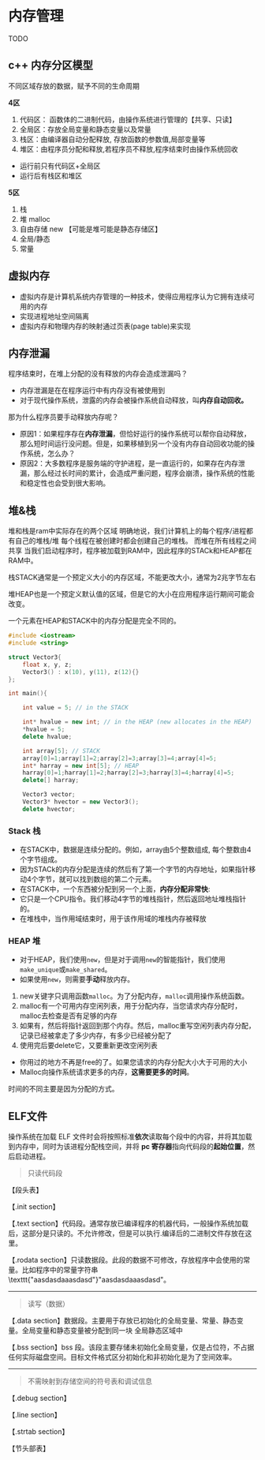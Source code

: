 # 内存管理
TODO 
## c++ 内存分区模型
不同区域存放的数据，赋予不同的生命周期

**4区**
1. 代码区： 函数体的二进制代码，由操作系统进行管理的【共享、只读】
2. 全局区：存放全局变量和静态变量以及常量
3. 栈区：由编译器自动分配释放, 存放函数的参数值,局部变量等
4. 堆区：由程序员分配和释放,若程序员不释放,程序结束时由操作系统回收

- 运行前只有代码区+全局区
- 运行后有栈区和堆区

**5区**
1. 栈
2. 堆 malloc
3. 自由存储 new 【可能是堆可能是静态存储区】
4. 全局/静态
5. 常量
## 虚拟内存
- 虚拟内存是计算机系统内存管理的一种技术，使得应用程序认为它拥有连续可用的内存
- 实现进程地址空间隔离
- 虚拟内存和物理内存的映射通过页表(page table)来实现
## 内存泄漏
程序结束时，在堆上分配的没有释放的内存会造成泄漏吗？
- 内存泄漏是在在程序运行中有内存没有被使用到
- 对于现代操作系统，泄露的内存会被操作系统自动释放，叫**内存自动回收。**

那为什么程序员要手动释放内存呢？

- 原因1：如果程序存在**内存泄漏**，但恰好运行的操作系统可以帮你自动释放，那么短时间运行没问题。但是，如果移植到另一个没有内存自动回收功能的操作系统，怎么办？
- 原因2：大多数程序是服务端的守护进程，是一直运行的，如果存在内存泄漏，那么经过长时间的累计，会造成严重问题，程序会崩溃，操作系统的性能和稳定性也会受到很大影响。
## 堆&栈
堆和栈是ram中实际存在的两个区域
明确地说，我们计算机上的每个程序/进程都有自己的堆栈/堆 
每个线程在被创建时都会创建自己的堆栈。 
而堆在所有线程之间共享
当我们启动程序时，程序被加载到RAM中，因此程序的STACk和HEAP都在RAM中。

栈STACK通常是一个预定义大小的内存区域，不能更改大小，通常为2兆字节左右

堆HEAP也是一个预定义默认值的区域，但是它的大小在应用程序运行期间可能会改变。

一个元素在HEAP和STACK中的内存分配是完全不同的。


```c++
#include <iostream>
#include <string>

struct Vector3{
	float x, y, z;
	Vector3() : x(10), y(11), z(12){}
};

int main(){

	int value = 5; // in the STACK

	int* hvalue = new int; // in the HEAP (new allocates in the HEAP)
	*hvalue = 5;
	delete hvalue;

	int array[5]; // STACK
	array[0]=1;array[1]=2;array[2]=3;array[3]=4;array[4]=5;
	int* harray = new int[5]; // HEAP
	harray[0]=1;harray[1]=2;harray[2]=3;harray[3]=4;harray[4]=5;
	delete[] harray;

	Vector3 vector;
	Vector3* hvector = new Vector3();
	delete hvector;
```
### Stack 栈
- 在STACK中，数据是连续分配的。例如，array由5个整数组成, 每个整数由4个字节组成。
- 因为STACk的内存分配是连续的然后有了第一个字节的内存地址，如果指针移动4个字节，就可以找到数组的第二个元素。 
- 在STACK中，一个东西被分配到另一个上面，**内存分配非常快**: 
- 它只是一个CPU指令。我们移动4字节的堆栈指针，然后返回地址堆栈指针的。
- 在堆栈中，当作用域结束时，用于该作用域的堆栈内存被释放
### HEAP 堆
- 对于HEAP，我们使用`new`，但是对于调用`new`的智能指针，我们使用`make_unique`或`make_shared`。 
- 如果使用`new`，则需要**手动**释放内存。 
1. new关键字只调用函数`malloc`。为了分配内存，`malloc`调用操作系统函数。 
2. malloc有一个可用内存空闲列表，用于分配内存，当您请求内存分配时，malloc去检查是否有足够的内存
3. 如果有，然后将指针返回到那个内存。然后，malloc重写空闲列表内存分配，记录已经被拿走了多少内存，有多少已经被分配了 
4. 使用完后要delete它，又要重新更改空闲列表
- 你用过的地方不再是free的了。如果您请求的内存分配大小大于可用的大小 
- Malloc向操作系统请求更多的内存，**这需要更多的时间**。

时间的不同主要是因为分配的方式。

## ELF文件
操作系统在加载 ELF 文件时会将按照标准**依次**读取每个段中的内容，并将其加载到内存中，同时为该进程分配栈空间，并将 **pc 寄存器**指向代码段的**起始位置**，然后启动进程。

>只读代码段

  【段头表】

  【.init section】

  【.text section】代码段。通常存放已编译程序的机器代码，一般操作系统加载后，这部分是只读的。不允许修改，但是可以执行.编译后的二进制文件存放在这里。

  【.rodata section】只读数据段。此段的数据不可修改，存放程序中会使用的常量。比如程序中的常量字符串 \texttt{"aasdasdaaasdasd"}"aasdasdaaasdasd"。

  ---
> 读写（数据）

  【.data section】数据段。主要用于存放已初始化的全局变量、常量、静态变量。全局变量和静态变量被分配到同一块 全局静态区域中 

  【.bss section】bss 段。该段主要存储未初始化全局变量，仅是占位符，不占据任何实际磁盘空间。目标文件格式区分初始化和非初始化是为了空间效率。

---
>不需映射到存储空间的符号表和调试信息

  【.debug section】

  【.line section】

  【.strtab section】

  【节头部表】

